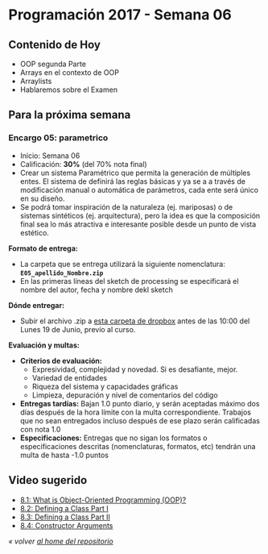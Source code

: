 # Programación 2017 - Semana 06
## Contenido de Hoy
* OOP segunda Parte
* Arrays en el contexto de OOP
* Arraylists
* Hablaremos sobre el Examen


## Para la próxima semana
### Encargo 05: parametrico
* Inicio: Semana 06
* Calificación: **30%** (del 70% nota final)
* Crear un sistema Paramétrico que permita la generación de múltiples entes. El sistema de definirá las reglas básicas y ya se a a través de modificación manual o automática de parámetros, cada ente será único en su diseño.
* Se podrá tomar inspiración de la naturaleza (ej. mariposas) o de sistemas sintéticos (ej. arquitectura), pero la idea es que la composición final sea lo más atractiva e interesante posible desde un punto de vista estético.

**Formato de entrega:**
* La carpeta que se entrega utilizará la siguiente nomenclatura: **`E05_apellido_Nombre.zip`**
* En las primeras líneas del sketch de processing se especificará el nombre del autor, fecha y nombre dekl sketch

**Dónde entregar:**
* Subir el archivo .zip a [esta carpeta de dropbox](https://www.dropbox.com/request/hR2bJkuKNUlEsBEH8hnE) antes de las 10:00 del Lunes 19 de Junio, previo al curso.


**Evaluación y multas:**
* **Criterios de evaluación:**
  * Expresividad, complejidad y novedad. Si es desafiante, mejor.
  * Variedad de entidades
  * Riqueza del sistema y capacidades gráficas
  * Limpieza, depuración y nivel de comentarios del código
* **Entregas tardías:**
Bajan 1.0 punto diario, y serán aceptadas máximo dos días después de la hora límite con la multa correspondiente. Trabajos que no sean entregados incluso después de ese plazo serán calificadas con nota 1.0
* **Especificaciones:**
Entregas que no sigan los formatos o especificaciones descritas (nomenclaturas, formatos, etc) tendrán una multa de hasta -1.0 puntos


## Video sugerido
* [8.1: What is Object-Oriented Programming (OOP)?](https://www.youtube.com/watch?v=YcbcfkLzgvs)
* [8.2: Defining a Class Part I](https://www.youtube.com/watch?v=lmgcMPRa1qw)
* [8.3: Defining a Class Part II](https://www.youtube.com/watch?v=XwfOVFelLoo)
* [8.4: Constructor Arguments](https://www.youtube.com/watch?v=NrwaKOsplZk)


*« volver [al home del repositorio](https://github.com/Franzel/UDD_Programacion_2017_1sem)*
